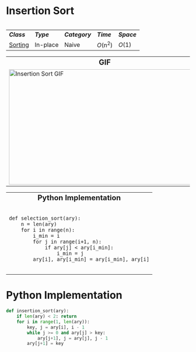 # Insertion Sort
<table>
	<tr>
		<table>
			<tr>
			    <td><strong><i>Class</i></strong></td>
			    <td><strong><i>Type</i></strong></td>
			    <td><strong><i>Category</i></strong></td>
			    <td><strong><i>Time</i></strong></td>
			    <td><strong><i>Space</i></strong></td>
			</tr>
			<tr>
			    <td><a href="/quickreference/Sorting/Sorting">Sorting</a></td>
			    <td>In-place</td>
			    <td>Naive</td>
			    <td><i>O</i>(n<sup>2</sup>)</td>
			    <td><i>O</i>(1)</td>
			</tr>
		</table>
	</tr>
	<tr>
		<table>
			<tr style="text-align: center; font-size:20px;">
				<td><strong>GIF</strong></td>
				<td><strong>Video</strong></td>
			</tr>
		    <tr>
		        <td><img src="https://upload.wikimedia.org/wikipedia/commons/9/9c/Insertion-sort-example.gif" alt="Insertion Sort GIF" width="525" height="315"/></td>
		        <td><a href="https://youtu.be/JU767SDMDvA"><img src="http://img.youtube.com/vi/JU767SDMDvA/0.jpg" alt="Insertion Sort Video" width="560" height="315"/></a></td>
		    </tr>
		</table>
	</tr>
	<tr>
		<table>
			<tr style="text-align: center; font-size:20px;">
						<td><strong>Python Implementation</strong></td>
					</tr>
			<tr>
				<td><pre lang="python"><code class="language-python">
def selection_sort(ary):
    n = len(ary)
    for i in range(n):
        i_min = i
        for j in range(i+1, n):
            if ary[j] < ary[i_min]:
                i_min = j
        ary[i], ary[i_min] = ary[i_min], ary[i]
		        </code></pre>
				</td>
			</tr>
		</table>
	</tr>
</table>

# Python Implementation
``` python
def insertion_sort(ary):
    if len(ary) < 2: return
    for i in range(1, len(ary)):
        key, j = ary[i], i - 1
        while j >= 0 and ary[j] > key: 
            ary[j+1], j = ary[j], j - 1
        ary[j+1] = key
```